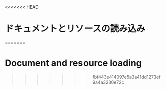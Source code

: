 
<<<<<<< HEAD
# ドキュメントとリソースの読み込み
=======
# Document and resource loading
>>>>>>> fbf443e414097e5a3a41dd1273ef9a4a3230e72c
